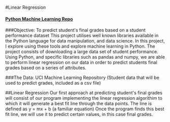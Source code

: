 #Linear Regression
#### [Python Machine Learning Repo](https://github.com/elsowiny/Python-Machine-Learning)

###Objective: To predict student's final grades based on a student performance dataset
This project utilises well known libraries available in the Python language for data manipulation, and data science. In this project, I explore using these tools and explore machine learning in Python. The project consists of downloading a large data set of student performance. Using Python, and specific libraries such as pandas and numpy, we are able to perform linear regression on our data in order to predict students final grades based on a series of attributes.

###The Data: UCI Machine Learning Repository
(Student data that will be used to predict grades, included as a csv file)

##Linear Regression
Our first approach at predicting student's final grades will consist of our program implementing the linear regression algorithim to which it will generate a best fit line through the data points. The line is defined as y = mx + b (a familiar equation)
Once the program finds this best fit line, we will use it to predict certain values, in this case final grades.